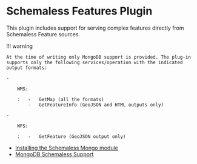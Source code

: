 # Schemaless Features Plugin

This plugin includes support for serving complex features directly from Schemaless Feature sources.

!!! warning

    At the time of writing only MongoDB support is provided. The plug-in supports only the following services/operation with the indicated output formats:
    
    -   
    
        WMS:
    
        :   -   GetMap (all the formats)
            -   GetFeatureInfo (GeoJSON and HTML outputs only)
    
    -   
    
        WFS:
    
        :   -   GetFeature (GeoJSON output only)

<div class="grid cards" markdown>

-   [Installing the Schemaless Mongo module](install.md)
-   [MongoDB Schemaless Support](schemaless-mongo/index.md)

</div>
